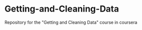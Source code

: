Getting-and-Cleaning-Data
=========================

Repository for the "Getting and Cleaning Data" course in coursera 
